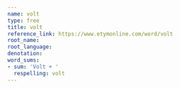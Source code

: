 ```yaml
---
name: volt
type: free
title: volt
reference_link: https://www.etymonline.com/word/volt
root_name: 
root_language: 
denotation: 
word_sums:
- sum: 'Volt + '
  respelling: volt
---
```

